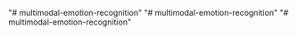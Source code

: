 "# multimodal-emotion-recognition" 
"# multimodal-emotion-recognition" 
"# multimodal-emotion-recognition" 
